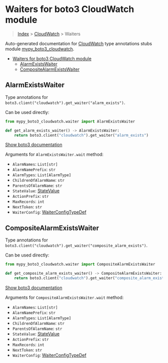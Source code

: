 # Waiters for boto3 CloudWatch module

> [Index](../README.md) > [CloudWatch](./README.md) > Waiters

Auto-generated documentation for [CloudWatch](https://boto3.amazonaws.com/v1/documentation/api/latest/reference/services/cloudwatch.html#CloudWatch)
type annotations stubs module [mypy_boto3_cloudwatch](https://pypi.org/project/mypy-boto3-cloudwatch/).

- [Waiters for boto3 CloudWatch module](#waiters-for-boto3-cloudwatch-module)
  - [AlarmExistsWaiter](#alarmexistswaiter)
  - [CompositeAlarmExistsWaiter](#compositealarmexistswaiter)

## AlarmExistsWaiter

Type annotations for `boto3.client("cloudwatch").get_waiter("alarm_exists")`.

Can be used directly:

```python
from mypy_boto3_cloudwatch.waiter import AlarmExistsWaiter

def get_alarm_exists_waiter() -> AlarmExistsWaiter:
    return boto3.client("cloudwatch").get_waiter("alarm_exists")
```

[Show boto3 documentation](https://boto3.amazonaws.com/v1/documentation/api/latest/reference/services/cloudwatch.html#CloudWatch.Waiter.alarm_exists)

Arguments for `AlarmExistsWaiter.wait` method:

- `AlarmNames`: `List[str]`
- `AlarmNamePrefix`: `str`
- `AlarmTypes`: `List[AlarmType]`
- `ChildrenOfAlarmName`: `str`
- `ParentsOfAlarmName`: `str`
- `StateValue`: [StateValue](https://vemel.github.io/boto3_stubs_docs/mypy_boto3_cloudwatch/literals.html#statevalue)
- `ActionPrefix`: `str`
- `MaxRecords`: `int`
- `NextToken`: `str`
- `WaiterConfig`: [WaiterConfigTypeDef](https://vemel.github.io/boto3_stubs_docs/mypy_boto3_cloudwatch/type_defs.html#waiterconfigtypedef)

## CompositeAlarmExistsWaiter

Type annotations for `boto3.client("cloudwatch").get_waiter("composite_alarm_exists")`.

Can be used directly:

```python
from mypy_boto3_cloudwatch.waiter import CompositeAlarmExistsWaiter

def get_composite_alarm_exists_waiter() -> CompositeAlarmExistsWaiter:
    return boto3.client("cloudwatch").get_waiter("composite_alarm_exists")
```

[Show boto3 documentation](https://boto3.amazonaws.com/v1/documentation/api/latest/reference/services/cloudwatch.html#CloudWatch.Waiter.composite_alarm_exists)

Arguments for `CompositeAlarmExistsWaiter.wait` method:

- `AlarmNames`: `List[str]`
- `AlarmNamePrefix`: `str`
- `AlarmTypes`: `List[AlarmType]`
- `ChildrenOfAlarmName`: `str`
- `ParentsOfAlarmName`: `str`
- `StateValue`: [StateValue](https://vemel.github.io/boto3_stubs_docs/mypy_boto3_cloudwatch/literals.html#statevalue)
- `ActionPrefix`: `str`
- `MaxRecords`: `int`
- `NextToken`: `str`
- `WaiterConfig`: [WaiterConfigTypeDef](https://vemel.github.io/boto3_stubs_docs/mypy_boto3_cloudwatch/type_defs.html#waiterconfigtypedef)
